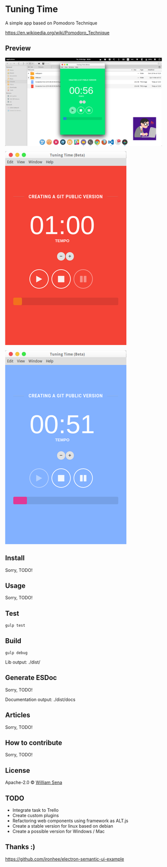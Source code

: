 # Tuning Time

A simple app based on Pomodoro Technique

https://en.wikipedia.org/wiki/Pomodoro_Technique

## Preview

![Started Task Window](/preview/started.png)

![Stopped Task Window](/preview/stopped.png)

![Stopped Task Window](/preview/waiting.png)
## Install

Sorry, TODO!

## Usage

Sorry, TODO!

## Test

```
gulp test
```

## Build

```
gulp debug
```

Lib output: ./dist/

## Generate ESDoc

Sorry, TODO!

Documentation output: ./dist/docs

## Articles

Sorry, TODO!

## How to contribute

Sorry, TODO!

## License

Apache-2.0 © [William Sena](http://www.coisadeprogramador.com.br)

## TODO

- Integrate task to Trello
- Create custom plugins
- Refactoring web components using framework as ALT.js
- Create a stable version for linux based on debian
- Create a possible version for Windows / Mac

## Thanks :)

https://github.com/ironhee/electron-semantic-ui-example
